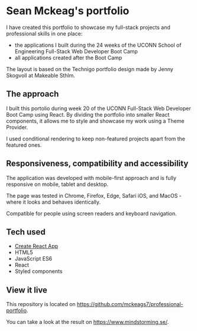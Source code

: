 # Sean Mckeag's portfolio

I have created this portfolio to showcase my full-stack projects and professional skills in one place:

- the applications I built during the 24 weeks of the UCONN School of Engineering Full-Stack Web Developer Boot Camp
- all applications created after the Boot Camp

The layout is based on the Technigo portfolio design made by Jenny Skogvoll at Makeable Sthlm.

## The approach

I built this portolio during week 20 of the UCONN Full-Stack Web Developer Boot Camp using React. By dividing the portfolio into smaller React components, it allows me to style and showcase my work using a Theme Provider.

I used conditional rendering to keep non-featured projects apart from the featured ones.


## Responsiveness, compatibility and accessibility

The application was developed with  mobile-first approach and is fully responsive on mobile, tablet and desktop.

The page was tested in Chrome, Firefox, Edge, Safari iOS, and MacOS - where it looks and behaves identically.

Compatible for people using screen readers and keyboard navigation.

## Tech used

- [Create React App](https://github.com/facebook/create-react-app)
- HTML5
- JavaScript ES6
- React
- Styled components

## View it live

This repository is located on https://github.com/mckeags7/professional-portfolio.

You can take a look at the result on https://www.mindstorming.se/.
